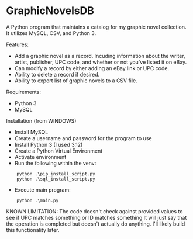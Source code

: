 # GraphicNovelsDB
A Python program that maintains a catalog for my graphic novel collection. It utilizes MySQL, CSV, and Python 3.

Features:
- Add a graphic novel as a record. Incuding information about the writer, artist, publisher, UPC code, and whether or not you've listed it on eBay.
- Can modify a record by either adding an eBay link or UPC code.
- Ability to delete a record if desired.
- Ability to export list of graphic novels to a CSV file.

Requirements:
- Python 3
- MySQL

Installation (from WINDOWS)
- Install MySQL
- Create a username and password for the program to use
- Install Python 3 (I used 3.12)
- Create a Python Virtual Environment
- Activate environment
- Run the following within the venv:
```
    python .\pip_install_script.py
    python .\sql_install_script.py
```
- Execute main program:
```
    python .\main.py
```


KNOWN LIMITATION:
The code doesn't check against provided values to see if UPC matches something or ID matches something
It will just say that the operation is completed but doesn't actually do anything. 
I'll likely build this functionality later.

